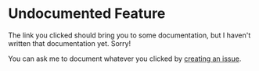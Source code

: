 # Undocumented Feature

The link you clicked should bring you to some documentation, but I haven't
written that documentation yet. Sorry!

You can ask me to document whatever you clicked by [creating an issue].

[creating an issue]: https://github.com/Akuli/asda/issues/new
